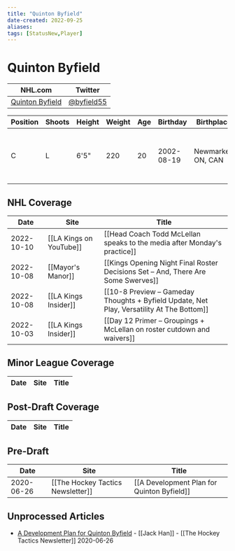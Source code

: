 ```yaml
---
title: "Quinton Byfield"
date-created: 2022-09-25
aliases: 
tags: [StatusNew,Player]
---
```


# Quinton Byfield

NHL.com | Twitter
-|-
[Quinton Byfield](https://www.nhl.com/player/quinton-byfield-8482124) | [@byfield55](https://twitter.com/byfield55)

Position | Shoots | Height | Weight | Age | Birthday | Birthplace | Draft
-|-|-|-|-|-|-|-
 C | L | 6'5" | 220 | 20 | 2002-08-19 | Newmarket, ON, CAN | 2020 LAK, 1st rd, 2nd pk (2nd overall)


## NHL  Coverage
Date | Site |  Title
---|---|---
2022-10-10 | [[LA Kings on YouTube]] | [[Head Coach Todd McLellan speaks to the media after Monday's practice]]
2022-10-08 | [[Mayor's Manor]] | [[Kings Opening Night Final Roster Decisions Set – And, There Are Some Swerves]]
2022-10-08 | [[LA Kings Insider]] | [[10-8 Preview – Gameday Thoughts + Byfield Update, Net Play, Versatility At The Bottom]]
2022-10-03 | [[LA Kings Insider]] | [[Day 12 Primer – Groupings + McLellan on roster cutdown and waivers]]


## Minor League Coverage
Date | Site |  Title
---|---|---


## Post-Draft Coverage
Date | Site |  Title
---|---|---


## Pre-Draft
Date | Site |  Title
---|---|---
2020-06-26 | [[The Hockey Tactics Newsletter]] | [[A Development Plan for Quinton Byfield]]


## Unprocessed Articles
- [A Development Plan for Quinton Byfield](https://jhanhky.substack.com/p/a-development-plan-for-quinton-byfield?s=r) - [[Jack Han]] - [[The Hockey Tactics Newsletter]] 2020-06-26

